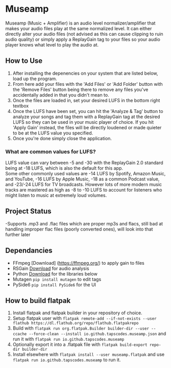 # Museamp
Museamp (Music + Amplifier) is an audio level normalizer/amplifier that makes your audio files play at the same normalized level. It can either directly alter your audio files (not advised as this can cause clipping to ruin audio quality) or simply apply a ReplayGain tag to your files so your audio player knows what level to play the audio at.

## How to Use
1. After installing the depenencies on your system that are listed below, load up the program.
2. From here add your files with the 'Add Files' or 'Add Folder' button with the 'Remove Files' button being there to remove any files you've accidentally added in that you didn't mean to.
3. Once the files are loaded in, set your desired LUFS in the bottom right textbox
4. Once the LUFS have been set, you can hit the 'Analyze & Tag' button to analyze your songs and tag them with a ReplayGain tag at the desired LUFS so they can be used in your music player of choice. If you hit 'Apply Gain' instead, the files will be directly loudened or made quieter to be at the LUFS value you specified.
5. Once you're done simply close the application.

### What are common values for LUFS?
LUFS value can vary between -5 and -30 with the ReplayGain 2.0 standard being at -18 LUFS, which is also the default for this app.  
Some other commonly used values are -14 LUFS by Spotify, Amazon Music, and YouTube, -16 LUFS by Apple Music, -18 as a common Podcast value, and -23/-24 LUFS for TV broadcasts. However lots of more modern music tracks are mastered as high as -8 to -10 LUFS to account for listeners who might listen to music at extremely loud volumes.

## Project Status
-Supports .mp3 and .flac files which are proper mp3s and flacs, still bad at handling improper flac files (poorly converted ones), will look into that further later

## Dependancies
- FFmpeg [Download] (https://ffmpeg.org/) to apply gain to files
- RSGain [Download](https://github.com/complexlogic/rsgain) for audio analysis
- Python [Download](https://www.python.org/downloads/) for the libraries below
- Mutagen ```pip install mutagen``` to edit tags
- PySide6 ```pip install PySide6``` for the UI

## How to build flatpak
1. Install flatpak and flatpak builder in your repository of choice.
2. Setup flatpak user with ```flatpak remote-add --if-not-exists --user flathub https://dl.flathub.org/repo/flathub.flatpakrepo``` 
3. Build with ```flatpak run org.flatpak.Builder builder-dir --user --ccache --force-clean --install io.github.tapscodes.museamp.json``` and run it with ```flatpak run io.github.tapscodes.museamp```
4. Optionally export it into a .flatpak file with ```flatpak build-export repo-dir builder-dir```
5. Install elsewhere with ```flatpak install --user museamp.flatpak``` and use ```flatpak run io.github.tapscodes.museamp``` to run it.